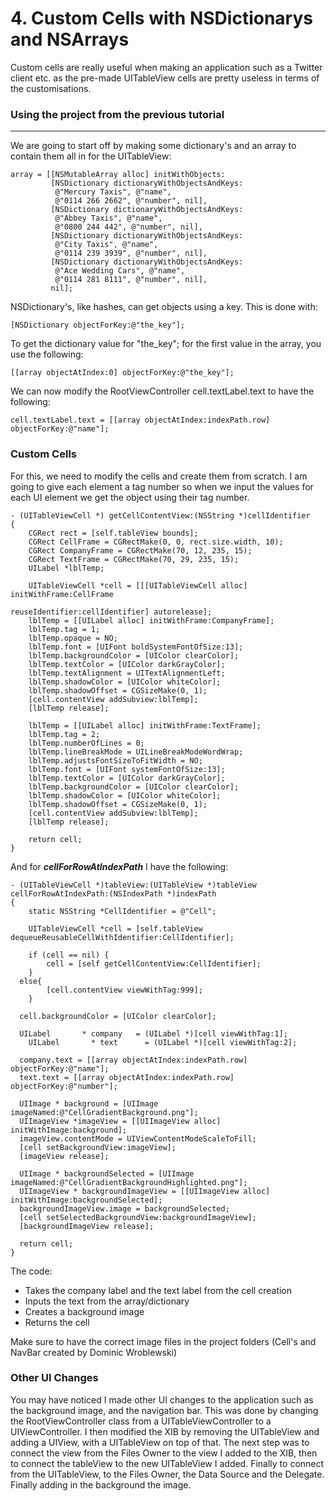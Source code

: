 # 4. Custom Cells with NSDictionarys and NSArrays

Custom cells are really useful when making an application such as a Twitter client etc. as the pre-made UITableView cells are pretty useless in terms of the customisations.

### Using the project from the previous tutorial
------------------------------------------------

We are going to start off by making some dictionary's and an array to contain them all in for the UITableView:

    array = [[NSMutableArray alloc] initWithObjects:
             [NSDictionary dictionaryWithObjectsAndKeys:
              @"Mercury Taxis", @"name",
              @"0114 266 2662", @"number", nil],
             [NSDictionary dictionaryWithObjectsAndKeys:
              @"Abbey Taxis", @"name",
              @"0800 244 442", @"number", nil],
             [NSDictionary dictionaryWithObjectsAndKeys:
              @"City Taxis", @"name",
              @"0114 239 3939", @"number", nil],
             [NSDictionary dictionaryWithObjectsAndKeys:
              @"Ace Wedding Cars", @"name",
              @"0114 281 8111", @"number", nil],
             nil];
             
NSDictionary's, like hashes, can get objects using a key. This is done with:

    [NSDictionary objectForKey:@"the_key"];
    
To get the dictionary value for "the_key"; for the first value in the array, you use the following:

    [[array objectAtIndex:0] objectForKey:@"the_key"];

We can now modify the RootViewController cell.textLabel.text to have the following:

    cell.textLabel.text = [[array objectAtIndex:indexPath.row] objectForKey:@"name"];
    
### Custom Cells

For this, we need to modify the cells and create them from scratch. I am going to give each element a tag number so when we input the values for each UI element we get the object using their tag number.

    - (UITableViewCell *) getCellContentView:(NSString *)cellIdentifier 
    {
    	CGRect rect = [self.tableView bounds];
    	CGRect CellFrame = CGRectMake(0, 0, rect.size.width, 10);
    	CGRect CompanyFrame = CGRectMake(70, 12, 235, 15);
    	CGRect TextFrame = CGRectMake(70, 29, 235, 15);
    	UILabel *lblTemp;

    	UITableViewCell *cell = [[[UITableViewCell alloc] initWithFrame:CellFrame 
                                                      reuseIdentifier:cellIdentifier] autorelease];
    	lblTemp = [[UILabel alloc] initWithFrame:CompanyFrame];
    	lblTemp.tag = 1;
    	lblTemp.opaque = NO;
    	lblTemp.font = [UIFont boldSystemFontOfSize:13];
    	lblTemp.backgroundColor = [UIColor clearColor];
    	lblTemp.textColor = [UIColor darkGrayColor];
    	lblTemp.textAlignment = UITextAlignmentLeft;
    	lblTemp.shadowColor = [UIColor whiteColor];
    	lblTemp.shadowOffset = CGSizeMake(0, 1);
    	[cell.contentView addSubview:lblTemp];
    	[lblTemp release];

    	lblTemp = [[UILabel alloc] initWithFrame:TextFrame];
    	lblTemp.tag = 2;
    	lblTemp.numberOfLines = 0;
    	lblTemp.lineBreakMode = UILineBreakModeWordWrap;
    	lblTemp.adjustsFontSizeToFitWidth = NO;
    	lblTemp.font = [UIFont systemFontOfSize:13];
    	lblTemp.textColor = [UIColor darkGrayColor];
    	lblTemp.backgroundColor = [UIColor clearColor];
    	lblTemp.shadowColor = [UIColor whiteColor]; 
    	lblTemp.shadowOffset = CGSizeMake(0, 1);
    	[cell.contentView addSubview:lblTemp];
    	[lblTemp release];

    	return cell;
    }
    
And for ***cellForRowAtIndexPath*** I have the following:

    - (UITableViewCell *)tableView:(UITableView *)tableView cellForRowAtIndexPath:(NSIndexPath *)indexPath
    {
    	static NSString *CellIdentifier = @"Cell";

    	UITableViewCell *cell = [self.tableView dequeueReusableCellWithIdentifier:CellIdentifier];

    	if (cell == nil) {
    		cell = [self getCellContentView:CellIdentifier];
    	}
      else{
    		[cell.contentView viewWithTag:999];
    	}

      cell.backgroundColor = [UIColor clearColor];

      UILabel       * company   = (UILabel *)[cell viewWithTag:1];
    	UILabel       * text      = (UILabel *)[cell viewWithTag:2];

      company.text = [[array objectAtIndex:indexPath.row] objectForKey:@"name"];
      text.text = [[array objectAtIndex:indexPath.row] objectForKey:@"number"];

      UIImage * background = [UIImage imageNamed:@"CellGradientBackground.png"];
      UIImageView *imageView = [[UIImageView alloc] initWithImage:background];
      imageView.contentMode = UIViewContentModeScaleToFill;
      [cell setBackgroundView:imageView];
      [imageView release];

      UIImage * backgroundSelected = [UIImage imageNamed:@"CellGradientBackgroundHighlighted.png"];
      UIImageView * backgroundImageView = [[UIImageView alloc] initWithImage:backgroundSelected];
      backgroundImageView.image = backgroundSelected;
      [cell setSelectedBackgroundView:backgroundImageView];
      [backgroundImageView release];

      return cell;
    }
    
The code:

- Takes the company label and the text label from the cell creation
- Inputs the text from the array/dictionary
- Creates a background image
- Returns the cell

Make sure to have the correct image files in the project folders (Cell's and NavBar created by Dominic Wroblewski)

### Other UI Changes

You may have noticed I made other UI changes to the application such as the background image, and the navigation bar. This was done by changing the RootViewController class from a UITableViewController to a UIViewController. I then modified the XIB by removing the UITableView and adding a UIView, with a UITableView on top of that. The next step was to connect the view from the Files Owner to the view I added to the XIB, then to connect the tableView to the new UITableView I added. Finally to connect from the UITableView, to the Files Owner, the Data Source and the Delegate. Finally adding in the background the image.
